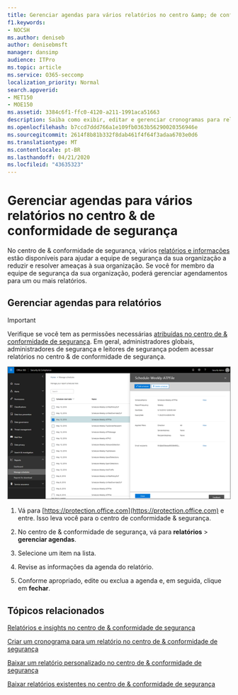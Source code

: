 ```yaml
---
title: Gerenciar agendas para vários relatórios no centro &amp; de conformidade de segurança
f1.keywords:
- NOCSH
ms.author: deniseb
author: denisebmsft
manager: dansimp
audience: ITPro
ms.topic: article
ms.service: O365-seccomp
localization_priority: Normal
search.appverid:
- MET150
- MOE150
ms.assetid: 3384c6f1-ffc0-4120-a211-1991aca51663
description: Saiba como exibir, editar e gerenciar cronogramas para relatórios no centro de conformidade &amp; de segurança.
ms.openlocfilehash: b7ccd7ddd766a1e109fb0363b56290020356946e
ms.sourcegitcommit: 2614f8b81b332f8dab461f4f64f3adaa6703e0d6
ms.translationtype: MT
ms.contentlocale: pt-BR
ms.lasthandoff: 04/21/2020
ms.locfileid: "43635323"
---
```

# <a name="manage-schedules-for-multiple-reports-in-the-security-amp-compliance-center"></a>Gerenciar agendas para vários relatórios no centro &amp; de conformidade de segurança

No centro de &amp; conformidade de segurança, vários [relatórios e informações](reports-and-insights-in-security-and-compliance.md) estão disponíveis para ajudar a equipe de segurança da sua organização a reduzir e resolver ameaças à sua organização. Se você for membro da equipe de segurança da sua organização, poderá gerenciar agendamentos para um ou mais relatórios. 
  
## <a name="manage-schedules-for-reports"></a>Gerenciar agendas para relatórios

> [!IMPORTANT]
> Verifique se você tem as permissões necessárias [atribuídas no centro de &amp; conformidade de segurança](permissions-in-the-security-and-compliance-center.md). Em geral, administradores globais, administradores de segurança e leitores de segurança podem acessar relatórios no centro &amp; de conformidade de segurança. 
  
![No centro de &amp; conformidade de segurança, escolha \> relatórios gerenciar agendas](../../media/efa5e2f9-bf73-4f85-acea-f1ca7e2bca5e.png)

1. Vá para [https://protection.office.com](https://protection.office.com) e entre. Isso leva você para o centro de conformidade & segurança.

2. No centro de &amp; conformidade de segurança, vá para **relatórios** \> **gerenciar agendas**.
    
3. Selecione um item na lista.
    
4. Revise as informações da agenda do relatório.
    
5. Conforme apropriado, edite ou exclua a agenda e, em seguida, clique em **fechar**.
    
## <a name="related-topics"></a>Tópicos relacionados

[Relatórios e insights no centro de &amp; conformidade de segurança](reports-and-insights-in-security-and-compliance.md)
  
[Criar um cronograma para um relatório no centro de &amp; conformidade de segurança](create-a-schedule-for-a-report.md)
  
[Baixar um relatório personalizado no centro de &amp; conformidade de segurança](set-up-and-download-a-custom-report.md)
  
[Baixar relatórios existentes no centro de &amp; conformidade de segurança](download-existing-reports.md)
  

